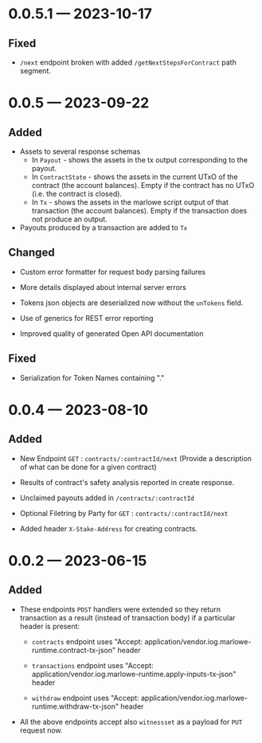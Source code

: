 
<a id='changelog-0.0.5.1'></a>
# 0.0.5.1 — 2023-10-17

## Fixed

- `/next` endpoint broken with added `/getNextStepsForContract` path segment.

<a id='changelog-0.0.5'></a>
# 0.0.5 — 2023-09-22

## Added

- Assets to several response schemas
  - In `Payout` - shows the assets in the tx output corresponding to the payout.
  - In `ContractState` - shows the assets in the current UTxO of the contract (the account balances). Empty if the contract has no UTxO (i.e. the contract is closed).
  - In `Tx` - shows the assets in the marlowe script output of that transaction (the account balances). Empty if the transaction does not produce an output.
- Payouts produced by a transaction are added to `Tx`

## Changed

- Custom error formatter for request body parsing failures
- More details displayed about internal server errors

- Tokens json objects are deserialized now without the `unTokens` field.

- Use of generics for REST error reporting

- Improved quality of generated Open API documentation

## Fixed

- Serialization for Token Names containing "."

<a id='changelog-0.0.4'></a>
# 0.0.4 — 2023-08-10

## Added

* New Endpoint `GET` : `contracts/:contractId/next` (Provide a description of what can be done for a given contract)

- Results of contract's safety analysis reported in create response.

* Unclaimed payouts added in `/contracts/:contractId`

* Optional Filetring by Party for `GET` : `contracts/:contractId/next`

- Added header `X-Stake-Address` for creating contracts.

<a id='changelog-0.0.2'></a>
# 0.0.2 — 2023-06-15

## Added

* These endpoints `POST` handlers were extended so they return transaction as a result (instead of transaction body) if a particular header is present:

  * `contracts` endpoint uses "Accept: application/vendor.iog.marlowe-runtime.contract-tx-json" header

  * `transactions` endpoint uses "Accept: application/vendor.iog.marlowe-runtime.apply-inputs-tx-json" header

  * `withdraw` endpoint uses "Accept: application/vendor.iog.marlowe-runtime.withdraw-tx-json" header

* All the above endpoints accept also `witnessset` as a payload for `PUT` request now.

